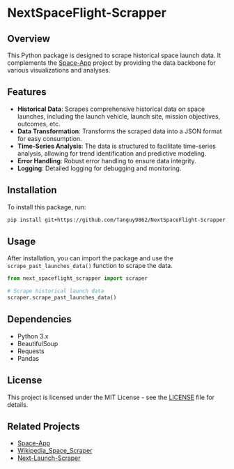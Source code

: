 # NextSpaceFlight-Scrapper

## Overview

This Python package is designed to scrape historical space launch data. It complements the [Space-App](https://github.com/Tanguy9862/Space-App) project by providing the data backbone for various visualizations and analyses.

## Features

- **Historical Data**: Scrapes comprehensive historical data on space launches, including the launch vehicle, launch site, mission objectives, outcomes, etc.
- **Data Transformation**: Transforms the scraped data into a JSON format for easy consumption.
- **Time-Series Analysis**: The data is structured to facilitate time-series analysis, allowing for trend identification and predictive modeling.
- **Error Handling**: Robust error handling to ensure data integrity.
- **Logging**: Detailed logging for debugging and monitoring.

## Installation

To install this package, run:

```bash
pip install git+https://github.com/Tanguy9862/NextSpaceFlight-Scrapper.git
```

## Usage

After installation, you can import the package and use the `scrape_past_launches_data()` function to scrape the data.

```python
from next_spaceflight_scrapper import scraper

# Scrape historical launch data
scraper.scrape_past_launches_data()
```

## Dependencies

- Python 3.x
- BeautifulSoup
- Requests
- Pandas

## License

This project is licensed under the MIT License - see the [LICENSE](LICENSE) file for details.

## Related Projects

- [Space-App](https://github.com/Tanguy9862/Space-App)
- [Wikipedia_Space_Scraper](https://github.com/Tanguy9862/Wikipedia_Space_Scraper)
- [Next-Launch-Scraper](https://github.com/Tanguy9862/Next-Launch-Scraper)
